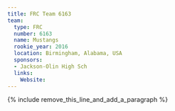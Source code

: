 ```yaml
---
title: FRC Team 6163
team:
  type: FRC
  number: 6163
  name: Mustangs
  rookie_year: 2016
  location: Birmingham, Alabama, USA
  sponsors:
  - Jackson-Olin High Sch
  links:
    Website:
---
```


{% include remove_this_line_and_add_a_paragraph %}